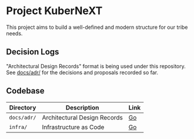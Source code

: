 # Project KuberNeXT

This project aims to build a well-defined and modern structure for our tribe
needs.

## Decision Logs

"Architectural Design Records" format is being used under this repository. See
[docs/adr/](./docs/adr/) for the decisions and proposals recorded so far.

## Codebase

| Directory   | Description                  | Link              |
| ----------- | ---------------------------- | ----------------- |
| `docs/adr/` | Architectural Design Records | [Go](./docs/adr/) |
| `infra/`    | Infrastructure as Code       | [Go](./infra/)    |
